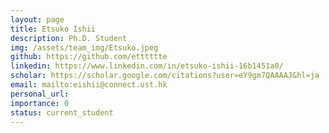 ```yaml
---
layout: page
title: Etsuko Ishii
description: Ph.D. Student
img: /assets/team_img/Etsuko.jpeg
github: https://github.com/etttttte
linkedin: https://www.linkedin.com/in/etsuko-ishii-16b1451a0/
scholar: https://scholar.google.com/citations?user=eY9gm7QAAAAJ&hl=ja
email: mailto:eishii@connect.ust.hk
personal_url: 
importance: 0
status: current_student
---
```


